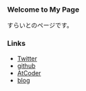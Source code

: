 ### Welcome to My Page

すらいとのページです。

### Links
 - [Twitter](https://twitter.com/sleight2020) 
 - [github](https://github.com/sleight-hub)
 - [AtCoder](https://atcoder.jp/users/sleightCoder)
 - [blog](https://sleight.netlify.app/)
